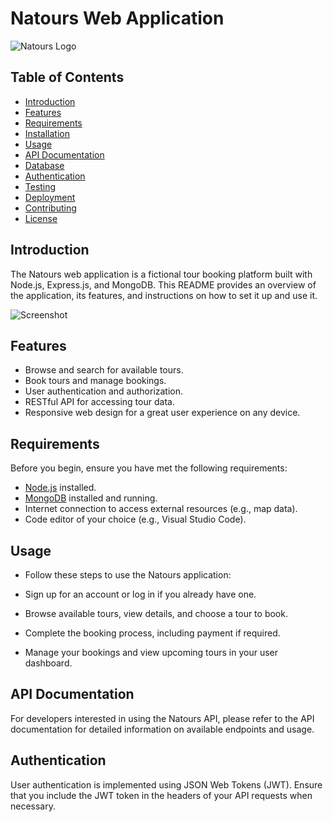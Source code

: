 # Natours Web Application

![Natours Logo](link_to_logo.png)

## Table of Contents

- [Introduction](#introduction)
- [Features](#features)
- [Requirements](#requirements)
- [Installation](#installation)
- [Usage](#usage)
- [API Documentation](#api-documentation)
- [Database](#database)
- [Authentication](#authentication)
- [Testing](#testing)
- [Deployment](#deployment)
- [Contributing](#contributing)
- [License](#license)

## Introduction

The Natours web application is a fictional tour booking platform built with Node.js, Express.js, and MongoDB. This README provides an overview of the application, its features, and instructions on how to set it up and use it.

![Screenshot](link_to_screenshot.png)

## Features

- Browse and search for available tours.
- Book tours and manage bookings.
- User authentication and authorization.
- RESTful API for accessing tour data.
- Responsive web design for a great user experience on any device.

## Requirements

Before you begin, ensure you have met the following requirements:

- [Node.js](https://nodejs.org/) installed.
- [MongoDB](https://www.mongodb.com/) installed and running.
- Internet connection to access external resources (e.g., map data).
- Code editor of your choice (e.g., Visual Studio Code).

## Usage
- Follow these steps to use the Natours application:

- Sign up for an account or log in if you already have one.

- Browse available tours, view details, and choose a tour to book.

- Complete the booking process, including payment if required.

- Manage your bookings and view upcoming tours in your user dashboard.

## API Documentation
For developers interested in using the Natours API, please refer to the API documentation for detailed information on available endpoints and usage.


## Authentication
User authentication is implemented using JSON Web Tokens (JWT). Ensure that you include the JWT token in the headers of your API requests when necessary.

